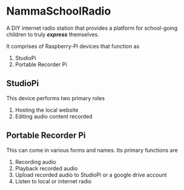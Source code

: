 # NammaSchoolRadio

A DIY internet radio station that provides a platform for school-going children to truly ***express*** themselves.

It comprises of Raspberry-Pi devices that function as
1. StudioPi
2. Portable Recorder Pi

## StudioPi
This device performs two primary roles
1. Hosting the local website
2. Editing audio content recorded

## Portable Recorder Pi
This can come in various forms and names. Its primary functions are
1. Recording audio
2. Playback recorded audio
3. Upload recorded audio to StudioPi or a google drive account
4. Listen to local or internet radio

